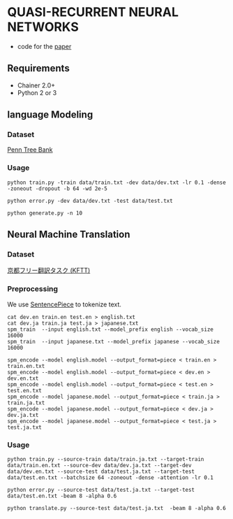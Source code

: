 # QUASI-RECURRENT NEURAL NETWORKS

- code for the [paper](https://arxiv.org/abs/1611.01576v1)

## Requirements

- Chainer 2.0+
- Python 2 or 3

## language Modeling

### Dataset

[Penn Tree Bank](https://github.com/wojzaremba/lstm/tree/master/data)

### Usage


```
python train.py -train data/train.txt -dev data/dev.txt -lr 0.1 -dense -zoneout -dropout -b 64 -wd 2e-5
```

```
python error.py -dev data/dev.txt -test data/test.txt 
```

```
python generate.py -n 10
```

## Neural Machine Translation

### Dataset

[京都フリー翻訳タスク (KFTT)](http://www.phontron.com/kftt/index-ja.html#dataonly)

### Preprocessing

We use [SentencePiece](https://github.com/google/sentencepiece) to tokenize text.

```
cat dev.en train.en test.en > english.txt
cat dev.ja train.ja test.ja > japanese.txt
spm_train  --input english.txt --model_prefix english --vocab_size 16000
spm_train  --input japanese.txt --model_prefix japanese --vocab_size 16000
```

```
spm_encode --model english.model --output_format=piece < train.en > train.en.txt
spm_encode --model english.model --output_format=piece < dev.en > dev.en.txt
spm_encode --model english.model --output_format=piece < test.en > test.en.txt
spm_encode --model japanese.model --output_format=piece < train.ja > train.ja.txt
spm_encode --model japanese.model --output_format=piece < dev.ja > dev.ja.txt
spm_encode --model japanese.model --output_format=piece < test.ja > test.ja.txt
```

### Usage

```
python train.py --source-train data/train.ja.txt --target-train data/train.en.txt --source-dev data/dev.ja.txt --target-dev data/dev.en.txt --source-test data/test.ja.txt --target-test data/test.en.txt --batchsize 64 -zoneout -dense -attention -lr 0.1
```

```
python error.py --source-test data/test.ja.txt --target-test data/test.en.txt -beam 8 -alpha 0.6
```

```
python translate.py --source-test data/test.ja.txt  -beam 8 -alpha 0.6
```